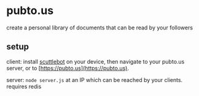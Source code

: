 # pubto.us

create a personal library of documents that can be read by your followers

## setup

client: install [scuttlebot](https://github.com/ssbc/scuttlebot) on your device, then navigate to your pubto.us server, or to [https://pubto.us](https://pubto.us).

server: `node server.js` at an IP which can be reached by your clients. requires redis